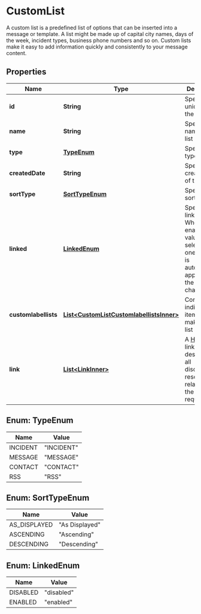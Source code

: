 

# CustomList

A custom list is a predefined list of options that can be inserted into a message or template. A list might be made up of capital city names, days of the week, incident types, business phone numbers and so on. Custom lists make it easy to add information quickly and consistently to your message content.

## Properties

| Name | Type | Description | Notes |
|------------ | ------------- | ------------- | -------------|
|**id** | **String** | Specifies the unique ID of the list |  [optional] [readonly] |
|**name** | **String** | Specifies the name of the list |  [optional] [readonly] |
|**type** | [**TypeEnum**](#TypeEnum) | Specifies the type |  [optional] [readonly] |
|**createdDate** | **String** | Specifies the creation date of the list |  [optional] [readonly] |
|**sortType** | [**SortTypeEnum**](#SortTypeEnum) | Specifies the sorting order |  [optional] [readonly] |
|**linked** | [**LinkedEnum**](#LinkedEnum) | Specifies the linked status. When enabled the value selected for one channel is automatically applied on the other channels. |  [optional] [readonly] |
|**customlabellists** | [**List&lt;CustomListCustomlabellistsInner&gt;**](CustomListCustomlabellistsInner.md) | Contains the individual items that make up this list |  [optional] [readonly] |
|**link** | [**List&lt;LinkInner&gt;**](LinkInner.md) | A [HATEOAS](https://en.wikipedia.org/wiki/HATEOAS) link object, describing all discoverable resources in relation to the original request. |  [optional] [readonly] |



## Enum: TypeEnum

| Name | Value |
|---- | -----|
| INCIDENT | &quot;INCIDENT&quot; |
| MESSAGE | &quot;MESSAGE&quot; |
| CONTACT | &quot;CONTACT&quot; |
| RSS | &quot;RSS&quot; |



## Enum: SortTypeEnum

| Name | Value |
|---- | -----|
| AS_DISPLAYED | &quot;As Displayed&quot; |
| ASCENDING | &quot;Ascending&quot; |
| DESCENDING | &quot;Descending&quot; |



## Enum: LinkedEnum

| Name | Value |
|---- | -----|
| DISABLED | &quot;disabled&quot; |
| ENABLED | &quot;enabled&quot; |



